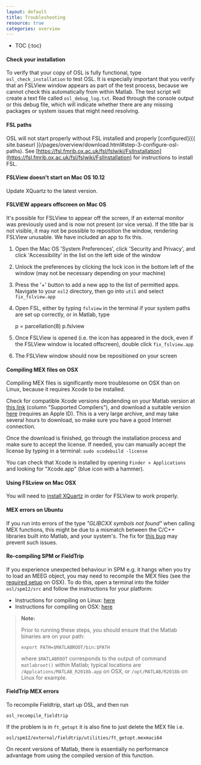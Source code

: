 ```yaml
---
layout: default
title: Troubleshooting
resource: true
categories: overview
---
```


* TOC
{:toc}

#### Check your installation

To verify that your copy of OSL is fully functional, type `osl_check_installation` to test OSL. It is especially important that you verify that an FSLView window appears as part of the test process, because we cannot check this automatically from within Matlab. The test script will create a text file called `osl_debug_log.txt`. Read through the console output or this debug file, which will indicate whether there are any missing packages or system issues that might need resolving.

#### FSL paths

OSL will not start properly without FSL installed and properly [configured]({{ site.baseurl }}/pages/overview/download.html#step-3-configure-osl-paths).
See [https://fsl.fmrib.ox.ac.uk/fsl/fslwiki/FslInstallation](https://fsl.fmrib.ox.ac.uk/fsl/fslwiki/FslInstallation) for instructions to install FSL. 

#### FSLView doesn't start on Mac OS 10.12

Update XQuartz to the latest version.

#### FSLVIEW appears offscreen on Mac OS

It's possible for FSLView to appear off the screen, if an external monitor was previously used and is now not present (or vice versa). If the title bar is not visible, it may not be possible to reposition the window, rendering FSLView unusable. We have included an app to fix this. 

1. Open the Mac OS 'System Preferences', click 'Security and Privacy', and click 'Accessibility' in the list on the left side of the window
2. Unlock the preferences by clicking the lock icon in the bottom left of the window (may not be necessary depending on your machine)
3. Press the '+' button to add a new app to the list of permitted apps. Navigate to your `osl2` directory, then go into `util` and select `fix_fslview.app`
4. Open FSL, either by typing `fslview` in the terminal if your system paths are set up correctly, or in Matlab, type

	p = parcellation(8)
	p.fslview

5. Once FSLView is opened (i.e. the icon has appeared in the dock, even if the FSLView window is located offscreen), double click `fix_fslview.app`
6. The FSLView window should now be repositioned on your screen

#### Compiling MEX files on OSX

Compiling MEX files is significantly more troublesome on OSX than on Linux, because it requires Xcode to be installed.

Check for compatible Xcode versions depdending on your Matlab version at [this link](https://uk.mathworks.com/support/requirements/previous-releases.html) (column "Supported Compilers"), and download a suitable version [here](https://developer.apple.com/download/more/?=xcode) (requires an Apple ID). This is a very large archive, and may take several hours to download, so make sure you have a good Internet connection.

Once the download is finished, go through the installation process and make sure to accept the license. 
If needed, you can manually accept the license by typing in a terminal: `sudo xcodebuild -license` 

You can check that Xcode is installed by opening `Finder > Applications` and looking for "Xcode.app" (blue icon with a hammer).

#### Using FSLview on Mac OSX

You will need to [install XQuartz](https://www.xquartz.org) in order for FSLView to work properly.

#### MEX errors on Ubuntu

If you run into errors of the type _"GLIBCXX symbols not found"_ when calling MEX functions, this might be due to a mismatch between the C/C++ libraries built into Matlab, and your system's. The fix for [this bug](https://uk.mathworks.com/support/bugreports/1297894) may prevent such issues.

#### Re-compiling SPM or FieldTrip

If you experience unexpected behaviour in SPM e.g. it hangs when you try to load an MEEG object, you may need to recompile the MEX files (see the [required setup](#compiling-mex-files-on-osx) on OSX). 
To do this, open a terminal into the folder `osl/spm12/src` and follow the instructions for your platform:

- Instructions for compiling on Linux: [here](https://en.wikibooks.org/wiki/SPM/Installation_on_64bit_Linux#Compilation)
- Instructions for compiling on OSX: [here](https://en.wikibooks.org/wiki/SPM/Installation_on_64bit_Mac_OS_(Intel)#Compilation)

> **Note:**
>
> Prior to running these steps, you should ensure that the Matlab binaries are on your path:
> ```
> export PATH=$MATLABROOT/bin:$PATH
> ```
>
> where `$MATLABROOT` corresponds to the output of command `matlabroot()` within Matlab; typical locations are `/Applcations/MATLAB_R2018b.app` on OSX, or `/opt/MATLAB/R2018b` on Linux for example.

#### FieldTrip MEX errors

To recompile Fieldtrip, start up OSL, and then run

	osl_recompile_fieldtrip

If the problem is in `ft_getopt` it is also fine to just delete the MEX file i.e.

	osl/spm12/external/fieldtrip/utilities/ft_getopt.mexmaci64

On recent versions of Matlab, there is essentially no performance advantage from using the compiled version of this function.
